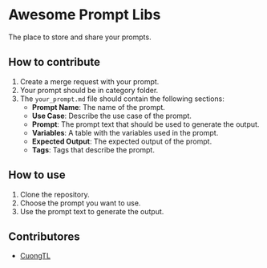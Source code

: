 # Awesome Prompt Libs

The place to store and share your prompts.

## How to contribute

1. Create a merge request with your prompt.
2. Your prompt should be in category folder.
3. The `your_prompt.md` file should contain the following sections:
   - **Prompt Name**: The name of the prompt.
   - **Use Case**: Describe the use case of the prompt.
   - **Prompt**: The prompt text that should be used to generate the output.
   - **Variables**: A table with the variables used in the prompt.
   - **Expected Output**: The expected output of the prompt.
   - **Tags**: Tags that describe the prompt.

## How to use

1. Clone the repository.
2. Choose the prompt you want to use.
3. Use the prompt text to generate the output.

## Contributores
- [CuongTL](mailto:cuongtl92@gmail.com)
